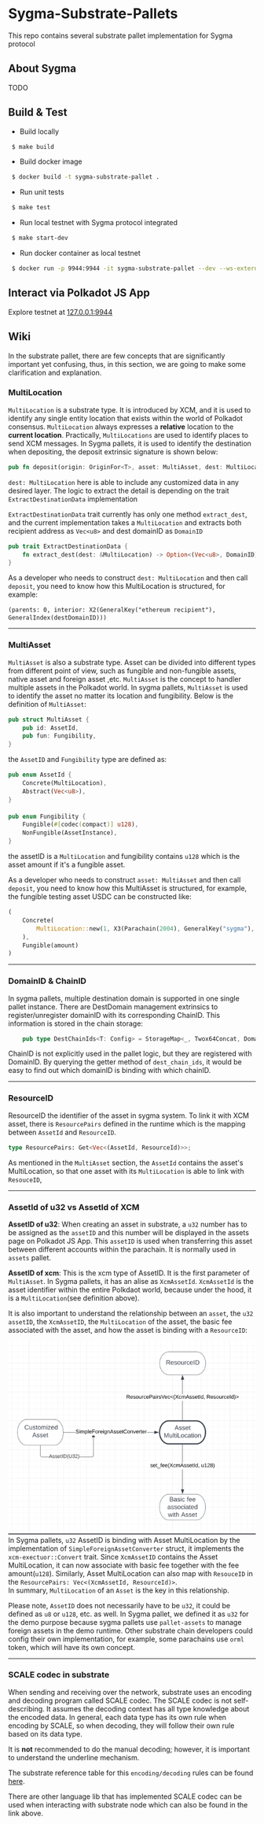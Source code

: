 # Sygma-Substrate-Pallets

This repo contains several substrate pallet implementation for Sygma protocol

## About Sygma

TODO

## Build  & Test

- Build locally

```sh
 $ make build
```

- Build docker image

```sh
 $ docker build -t sygma-substrate-pallet .
```

- Run unit tests

```sh
 $ make test
```

- Run local testnet with Sygma protocol integrated

```sh
 $ make start-dev
```

- Run docker container as local testnet

```sh
 $ docker run -p 9944:9944 -it sygma-substrate-pallet --dev --ws-external
```

## Interact via Polkadot JS App
Explore testnet at [127.0.0.1:9944](https://polkadot.js.org/apps/?rpc=ws%3A%2F%2F127.0.0.1%3A9944#/explorer)

## Wiki

In the substrate pallet, there are few concepts that are significantly important yet confusing, thus, in this 
section, we are going to make some clarification and explanation.

### MultiLocation
`MultiLocation` is a substrate type. It is introduced by XCM, and it is used to identify any single entity location that exists within the world of Polkadot consensus.
`MultiLocation` always expresses a **relative** location to the **current location**. Practically, `MultiLocations` are used to identify places to send XCM messages. 
In Sygma pallets, it is used to identify the destination when depositing, the deposit extrinsic signature is shown below:
```rust
pub fn deposit(origin: OriginFor<T>, asset: MultiAsset, dest: MultiLocation) -> DispatchResult
```
`dest: MultiLocation` here is able to include any customized data in any desired layer. The logic to extract the detail is depending on the trait `ExtractDestinationData` implementation

`ExtractDestinationData` trait currently has only one method `extract_dest`, and the current implementation takes a `MultiLocation` and extracts both recipient address as `Vec<u8>` and dest domainID as `DomainID`
```rust
pub trait ExtractDestinationData {
	fn extract_dest(dest: &MultiLocation) -> Option<(Vec<u8>, DomainID)>;
}
```

As a developer who needs to construct `dest: MultiLocation` and then call `deposit`, you need to know how this MultiLocation is structured, for example:
```
(parents: 0, interior: X2(GeneralKey("ethereum recipient"), GeneralIndex(destDomainID)))
```

***

### MultiAsset
`MultiAsset` is also a substrate type. Asset can be divided into different types from different point of view, such as fungible and non-fungible assets, 
native asset and foreign asset ,etc. `MultiAsset` is the concept to handler multiple assets in the Polkadot world.
In sygma pallets, `MultiAsset` is used to identify the asset no matter its location and fungibility. Below is the definition of `MultiAsset`:
```rust
pub struct MultiAsset {
	pub id: AssetId,
	pub fun: Fungibility,
}
```
the `AssetID` and `Fungibility` type are defined as:
```rust
pub enum AssetId {
	Concrete(MultiLocation),
	Abstract(Vec<u8>),
}

pub enum Fungibility {
    Fungible(#[codec(compact)] u128),
    NonFungible(AssetInstance),
}
```
the assetID is a `MultiLocation` and fungibility contains `u128` which is the asset amount if it's a fungible asset.

As a developer who needs to construct `asset: MultiAsset` and then call `deposit`, you need to know how this MultiAsset is structured, for example, the fungible testing asset USDC can be constructed like:
```rust
(
    Concrete(
        MultiLocation::new(1, X3(Parachain(2004), GeneralKey("sygma"), GeneralKey("usdc")))
    ), 
    Fungible(amount)
)
```
 
***

### DomainID & ChainID
In sygma pallets, multiple destination domain is supported in one single pallet instance. There are DestDomain management extrinsics to register/unregister domainID with its corresponding ChainID.
This information is stored in the chain storage:
```rust
	pub type DestChainIds<T: Config> = StorageMap<_, Twox64Concat, DomainID, ChainID>;
```

ChainID is not explicitly used in the pallet logic, but they are registered with DomainID. By querying the getter method of `dest_chain_ids`, it would be easy to find out which domainID is binding with which chainID.

***

### ResourceID
ResourceID the identifier of the asset in sygma system. To link it with XCM asset, there is `ResourcePairs` defined in the runtime which is the mapping between `AssetId` and `ResourceID`.
```rust
type ResourcePairs: Get<Vec<(AssetId, ResourceId)>>;
```
As mentioned in the `MultiAsset` section, the `AssetId` contains the asset's MultiLocation, so that one asset with its `MultiLocation` is able to link with `ResouceID`, 

***

### AssetId of u32 vs AssetId of XCM
**AssetID of u32**: When creating an asset in substrate, a `u32` number has to be assigned as the `assetID` and this number will be displayed in the assets
 page on Polkadot JS App. This `assetID` is used when transferring this asset between different accounts within the parachain. It is normally used
in `assets` pallet.  

**AssetID of xcm**: This is the xcm type of AssetID. It is the first parameter of `MultiAsset`. In Sygma pallets, it has an alise as `XcmAssetId`. `XcmAssetId` is the asset identifier within the entire Polkdaot world,
because under the hood, it is a `MultiLocation`(see definition above).  

It is also important to understand the relationship between an `asset`, the `u32 assetID`, the `XcmAssetID`, the `MultiLocation` of the asset, the basic fee associated with the asset,
and how the asset is binding with a `ResourceID`:

![img.png](diagram.png)  
In Sygma pallets, `u32` AssetID is binding with Asset MultiLocation by the implementation of `SimpleForeignAssetConverter` struct, it implements the `xcm-exectuor::Convert` trait. Since `XcmAssetID` contains the Asset MultiLocation, it can now associate with basic fee together with the fee amount(`u128`).
Similarly, Asset MultiLocation can also map with `ResouceID` in the `ResourcePairs: Vec<(XcmAssetId, ResourceId)>`.  
In summary, `MultiLocation` of an `Asset` is the key in this relationship.

Please note, `AssetID` does not necessarily have to be `u32`, it could be defined as `u8` or `u128`, etc. as well. In Sygma pallet, we defined it as `u32` for the demo purpose because 
sygma pallets use `pallet-assets` to manage foreign assets in the demo runtime. Other substrate chain developers could config their own implementation, for example, some parachains use `orml` token,
which will have its own concept. 

***

### SCALE codec in substrate
When sending and receiving over the network, substrate uses an encoding and decoding program called SCALE codec. The SCALE codec is not self-describing. It assumes the decoding context has all type knowledge about the encoded data. In general, each data type has its own rule when encoding by SCALE, so when decoding, they will follow their own rule based on its data type.  

It is **not** recommended to do the manual decoding; however, it is important to understand the underline mechanism.

The substrate reference table for this `encoding/decoding` rules can be found [here](https://docs.substrate.io/reference/scale-codec/).  

There are other language lib that has implemented SCALE codec can be used when interacting with substrate node which can also be found in the link above.
